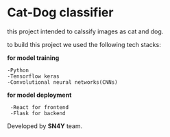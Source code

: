 # Cat-Dog classifier 

this project intended to calssify images as cat and dog.

to build this project we used the following tech stacks: 

  **for model training** 
  
    -Python 
    -Tensorflow keras
    -Convolutional neural networks(CNNs) 
    
  **for model deployment** 
  
     -React for frontend 
     -Flask for backend




Developed by **SN4Y** team.
    
